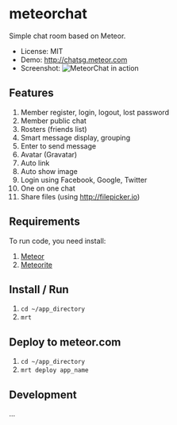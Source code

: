 meteorchat
==========

Simple chat room based on Meteor.

- License: MIT
- Demo: http://chatsg.meteor.com
- Screenshot: ![MeteorChat in action](http://i.minus.com/jJoC6cdJXgVzs.png)

## Features ##

1. Member register, login, logout, lost password
2. Member public chat
3. Rosters (friends list)
4. Smart message display, grouping
5. Enter to send message
6. Avatar (Gravatar)
7. Auto link
8. Auto show image
9. Login using Facebook, Google, Twitter
10. One on one chat
11. Share files (using http://filepicker.io)

## Requirements ##

To run code, you need install:

1. [Meteor](http://docs.meteor.com/#quickstart)
2. [Meteorite](http://oortcloud.github.io/meteorite/)

## Install / Run ##

1. `cd ~/app_directory`
2. `mrt`

## Deploy to meteor.com ##

1. `cd ~/app_directory`
2. `mrt deploy app_name`

## Development ##

...